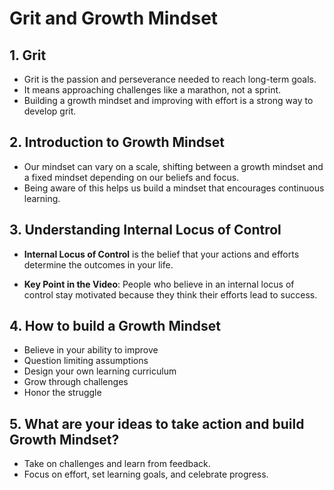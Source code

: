 # Grit and Growth Mindset

## 1. Grit
- Grit is the passion and perseverance needed to reach long-term goals.
- It means approaching challenges like a marathon, not a sprint.
- Building a growth mindset and improving with effort is a strong way to develop grit.

## 2. Introduction to Growth Mindset
- Our mindset can vary on a scale, shifting between a growth mindset and a fixed mindset depending on our beliefs and focus.
- Being aware of this helps us build a mindset that encourages continuous learning.

## 3. Understanding Internal Locus of Control 
- **Internal Locus of Control** is the belief that your actions and efforts determine the outcomes in your life.

- **Key Point in the Video**: People who believe in an internal locus of control stay motivated because they think their efforts lead to success.

## 4. How to build a Growth Mindset
- Believe in your ability to improve
- Question limiting assumptions
- Design your own learning curriculum
- Grow through challenges
- Honor the struggle

## 5. What are your ideas to take action and build Growth Mindset?
- Take on challenges and learn from feedback.
- Focus on effort, set learning goals, and celebrate progress.



